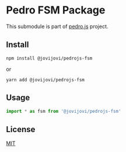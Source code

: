 # Pedro FSM Package

This submodule is part of [pedro.js](https://github.com/jovijovi/pedro.js) project.

## Install

```shell
npm install @jovijovi/pedrojs-fsm
```

or

```shell
yarn add @jovijovi/pedrojs-fsm
```

## Usage

```typescript
import * as fsm from '@jovijovi/pedrojs-fsm'
```

## License

[MIT](LICENSE)
